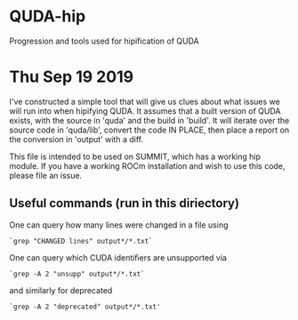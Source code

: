 # QUDA-hip
Progression and tools used for hipification of QUDA

# Thu Sep 19 2019

I've constructed a simple tool that will give us clues about what issues we will run 
into when hipifying QUDA. It assumes that a built version of QUDA exists, with the 
source in 'quda' and the build in 'build'. It will iterate over the source code in 
'quda/lib', convert the code IN PLACE, then place a report on the conversion in 
'output' with a diff.

This file is intended to be used on SUMMIT, which has a working hip module. If you have
a working ROCm installation and wish to use this code, please file an issue.

## Useful commands (run in this diriectory)

One can query how many lines were changed in a file using

    `grep "CHANGED lines" output*/*.txt`

One can query which CUDA identifiers are unsupported via

    `grep -A 2 "unsupp" output*/*.txt`

and similarly for deprecated

    `grep -A 2 "deprecated" output*/*.txt'
